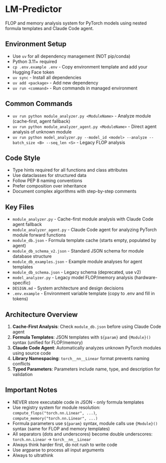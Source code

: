 # LM-Predictor

FLOP and memory analysis system for PyTorch models using nested formula templates and Claude Code agent.

## Environment Setup

- Use `uv` for all dependency management (NOT pip/conda)
- Python 3.11+ required
- `cp .env.example .env` - Copy environment template and add your Hugging Face token
- `uv sync` - Install all dependencies
- `uv add <package>` - Add new dependency
- `uv run <command>` - Run commands in managed environment

## Common Commands

- `uv run python module_analyzer.py <ModuleName>` - Analyze module (cache-first, agent fallback)
- `uv run python module_analyzer_agent.py <ModuleName>` - Direct agent analysis of unknown module
- `uv run python model_analyzer.py --model_id <model> --analyze --batch_size <B> --seq_len <S>` - Legacy FLOP analysis

## Code Style

- Type hints required for all functions and class attributes
- Use dataclasses for structured data
- Follow PEP 8 naming conventions
- Prefer composition over inheritance
- Document complex algorithms with step-by-step comments

## Key Files

- `module_analyzer.py` - Cache-first module analysis with Claude Code agent fallback
- `module_analyzer_agent.py` - Claude Code agent for analyzing PyTorch module forward functions
- `module_db.json` - Formula template cache (starts empty, populated by agent)
- `module_db_schema_v2.json` - Standard JSON schema for module database structure
- `module_db_examples.json` - Example module analyses for agent templates
- `module_db_schema.json` - Legacy schema (deprecated, use v2)
- `model_analyzer.py` - Legacy model FLOP/memory analysis (hardware-specific)
- `DESIGN.md` - System architecture and design decisions
- `.env.example` - Environment variable template (copy to .env and fill in tokens)

## Architecture Overview

1. **Cache-First Analysis**: Check `module_db.json` before using Claude Code agent
2. **Formula Templates**: JSON templates with `${param}` and `{Module}()` syntax (unified for FLOP/memory)
3. **Claude Code Agent**: Automatically analyzes unknown PyTorch modules using source code
4. **Library Namespacing**: `torch__nn__Linear` format prevents naming conflicts
5. **Typed Parameters**: Parameters include name, type, and description for validation

## Important Notes

- NEVER store executable code in JSON - only formula templates
- Use registry system for module resolution: `compute_flops("torch.nn.Linear", ...)`, `compute_memory("torch.nn.Linear", ...)`
- Formula parameters use `${param}` syntax, module calls use `{Module}()` syntax (same for FLOP and memory templates)
- All separators (dots and underscores) become double underscores: `torch.nn.Linear` → `torch__nn__Linear`
- Always think harder first, do not rush to write code
- Use argparse to process all input arguments
- Always to ultrathink